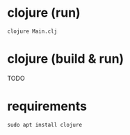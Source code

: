 # clojure (run)
`clojure Main.clj`  

# clojure (build & run)
TODO

# requirements
`sudo apt install clojure`  
